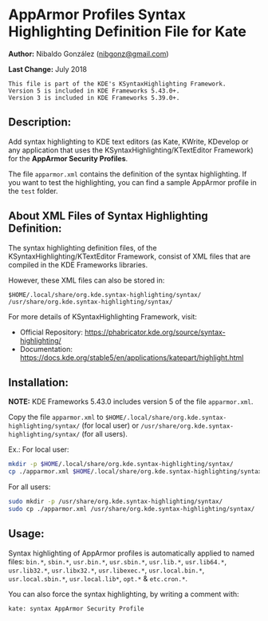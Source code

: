 # AppArmor Profiles Syntax Highlighting Definition File for Kate

**Author:** Nibaldo González (<nibgonz@gmail.com>)

**Last Change:** July 2018

```
This file is part of the KDE's KSyntaxHighlighting Framework. 
Version 5 is included in KDE Frameworks 5.43.0+. 
Version 3 is included in KDE Frameworks 5.39.0+. 
```

## Description:

Add syntax highlighting to KDE text editors (as Kate, KWrite, KDevelop 
or any application that uses the KSyntaxHighlighting/KTextEditor Framework) 
for the **AppArmor Security Profiles**.

The file `apparmor.xml` contains the definition of the syntax highlighting. 
If you want to test the highlighting, you can find a sample AppArmor profile 
in the `test` folder.

## About XML Files of Syntax Highlighting Definition:

The syntax highlighting definition files, of the KSyntaxHighlighting/KTextEditor Framework, 
consist of XML files that are compiled in the KDE Frameworks libraries.

However, these XML files can also be stored in:

	$HOME/.local/share/org.kde.syntax-highlighting/syntax/
	/usr/share/org.kde.syntax-highlighting/syntax/

For more details of KSyntaxHighlighting Framework, visit:
* Official Repository: https://phabricator.kde.org/source/syntax-highlighting/
* Documentation: https://docs.kde.org/stable5/en/applications/katepart/highlight.html


## Installation:

**NOTE:** KDE Frameworks 5.43.0 includes version 5 of the file `apparmor.xml`. 

Copy the file `apparmor.xml` to `$HOME/.local/share/org.kde.syntax-highlighting/syntax/` (for local user) or `/usr/share/org.kde.syntax-highlighting/syntax/` (for all users).

Ex.: 
For local user:
```bash
mkdir -p $HOME/.local/share/org.kde.syntax-highlighting/syntax/
cp ./apparmor.xml $HOME/.local/share/org.kde.syntax-highlighting/syntax/
```
For all users:
```bash
sudo mkdir -p /usr/share/org.kde.syntax-highlighting/syntax/
sudo cp ./apparmor.xml /usr/share/org.kde.syntax-highlighting/syntax/
```

## Usage:

Syntax highlighting of AppArmor profiles is automatically applied to named files: 
`bin.*`, `sbin.*`, `usr.bin.*`, `usr.sbin.*`, `usr.lib.*`, `usr.lib64.*`, `usr.lib32.*`, `usr.libx32.*`, 
`usr.libexec.*`, `usr.local.bin.*`, `usr.local.sbin.*`, `usr.local.lib*`, `opt.*` & `etc.cron.*`.

You can also force the syntax highlighting, by writing a comment with: 
```
kate: syntax AppArmor Security Profile
```
